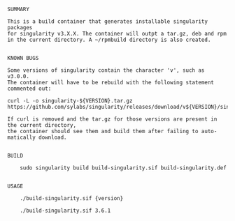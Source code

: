    SUMMARY

    This is a build container that generates installable singularity packages
    for singularity v3.X.X. The container will outpt a tar.gz, deb and rpm
    in the current directory. A ~/rpmbuild directory is also created.


    KNOWN BUGS

    Some versions of singularity contain the character 'v', such as v3.0.0.
    The container will have to be rebuild with the following statement 
    commented out:

    curl -L -o singularity-${VERSION}.tar.gz https://github.com/sylabs/singularity/releases/download/v${VERSION}/singularity-${VERSION}.tar.gz

    If curl is removed and the tar.gz for those versions are present in the current directory,
    the container should see them and build them after failing to auto-
    matically download.


    BUILD

        sudo singularity build build-singularity.sif build-singularity.def


    USAGE

        ./build-singularity.sif {version}

        ./build-singularity.sif 3.6.1
